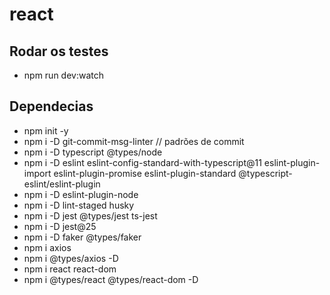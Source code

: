 # react

## Rodar os testes
- npm run dev:watch
## Dependecias

- npm init -y
- npm i -D git-commit-msg-linter // padrões de commit
- npm i -D typescript @types/node
- npm i -D eslint eslint-config-standard-with-typescript@11 eslint-plugin-import eslint-plugin-promise eslint-plugin-standard @typescript-eslint/eslint-plugin
- npm i -D eslint-plugin-node
- npm i -D lint-staged husky
- npm i -D jest @types/jest ts-jest
- npm i -D jest@25
- npm i -D faker @types/faker
- npm i axios
- npm i @types/axios -D
- npm i react react-dom
- npm i @types/react @types/react-dom -D